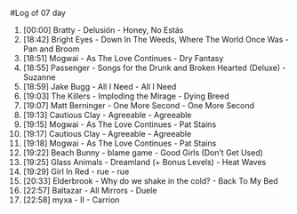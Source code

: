#Log of 07 day

1. [00:00] Bratty - Delusión - Honey, No Estás
1. [18:42] Bright Eyes - Down In The Weeds, Where The World Once Was - Pan and Broom
1. [18:51] Mogwai - As The Love Continues - Dry Fantasy
1. [18:55] Passenger - Songs for the Drunk and Broken Hearted (Deluxe) - Suzanne
1. [18:59] Jake Bugg - All I Need - All I Need
1. [19:03] The Killers - Imploding the Mirage - Dying Breed
1. [19:07] Matt Berninger - One More Second - One More Second
1. [19:13] Cautious Clay - Agreeable - Agreeable
1. [19:15] Mogwai - As The Love Continues - Pat Stains
1. [19:17] Cautious Clay - Agreeable - Agreeable
1. [19:18] Mogwai - As The Love Continues - Pat Stains
1. [19:22] Beach Bunny - blame game - Good Girls (Don’t Get Used)
1. [19:25] Glass Animals - Dreamland (+ Bonus Levels) - Heat Waves
1. [19:29] Girl In Red - rue - rue
1. [20:33] Elderbrook - Why do we shake in the cold? - Back To My Bed
1. [22:57] Baltazar - All Mirrors - Duele
1. [22:58] myxa - II - Carrion
